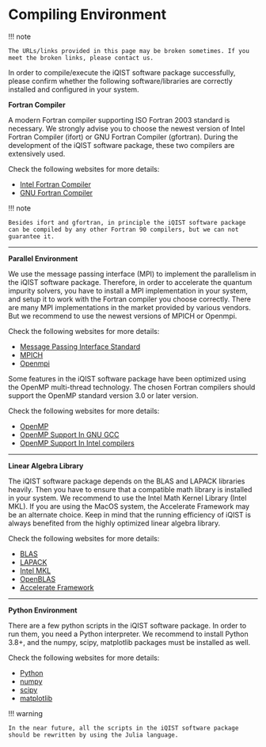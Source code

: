 # Compiling Environment

!!! note

    The URLs/links provided in this page may be broken sometimes. If you meet the broken links, please contact us.

In order to compile/execute the iQIST software package successfully, please confirm whether the following software/libraries are correctly installed and configured in your system.

**Fortran Compiler**

A modern Fortran compiler supporting ISO Fortran 2003 standard is necessary. We strongly advise you to choose the newest version of Intel Fortran Compiler (ifort) or GNU Fortran Compiler (gfortran). During the development of the iQIST software package, these two compilers are extensively used.

Check the following websites for more details:

* [Intel Fortran Compiler](https://software.intel.com/en-us/fortran-compilers)
* [GNU Fortran Compiler](http://gcc.gnu.org/fortran/)

!!! note

    Besides ifort and gfortran, in principle the iQIST software package can be compiled by any other Fortran 90 compilers, but we can not guarantee it.

---

**Parallel Environment**

We use the message passing interface (MPI) to implement the parallelism in the iQIST software package. Therefore, in order to accelerate the quantum impurity solvers, you have to install a MPI implementation in your system, and setup it to work with the Fortran compiler you choose correctly. There are many MPI implementations in the market provided by various vendors. But we recommend to use the newest versions of MPICH or Openmpi.

Check the following websites for more details:

* [Message Passing Interface Standard](http://mpi-forum.org)
* [MPICH](http://www.mpich.org)
* [Openmpi](http://www.open-mpi.org)

Some features in the iQIST software package have been optimized using the OpenMP multi-thread technology. The chosen Fortran compilers should support the OpenMP standard version 3.0 or later version.

Check the following websites for more details:

* [OpenMP](http://openmp.org/wp/)
* [OpenMP Support In GNU GCC](https://gcc.gnu.org/projects/gomp/)
* [OpenMP Support In Intel compilers](https://software.intel.com/en-us/intel-parallel-studio-xe/details)

---

**Linear Algebra Library**

The iQIST software package depends on the BLAS and LAPACK libraries heavily. Then you have to ensure that a compatible math library is installed in your system. We recommend to use the Intel Math Kernel Library (Intel MKL). If you are using the MacOS system, the Accelerate Framework may be an alternate choice. Keep in mind that the running efficiency of iQIST is always benefited from the highly optimized linear algebra library.

Check the following websites for more details:

* [BLAS](http://www.netlib.org/blas/)
* [LAPACK](http://www.netlib.org/lapack/)
* [Intel MKL](https://software.intel.com/en-us/intel-mkl/)
* [OpenBLAS](http://www.openblas.net)
* [Accelerate Framework](https://developer.apple.com/library/mac/documentation/Performance/Conceptual/vecLib/index.html)

---

**Python Environment**

There are a few python scripts in the iQIST software package. In order to run them, you need a Python interpreter. We recommend to install Python 3.8+, and the numpy, scipy, matplotlib packages must be installed as well.

Check the following websites for more details:

* [Python](https://www.python.org)
* [numpy](http://www.numpy.org)
* [scipy](http://www.scipy.org)
* [matplotlib](http://matplotlib.org)

!!! warning

    In the near future, all the scripts in the iQIST software package should be rewritten by using the Julia language.
